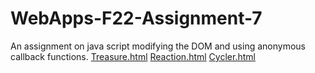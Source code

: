 # WebApps-F22-Assignment-7
An assignment on java script modifying the DOM and using anonymous callback functions.
[Treasure.html](https://44-563-web-apps-f22.github.io/44563-webapps-assignment-7-Jagadeeshponnam/Treasure.html)
[Reaction.html](https://44-563-web-apps-f22.github.io/44563-webapps-assignment-7-Jagadeeshponnam/Reaction.html)
[Cycler.html](https://44-563-web-apps-f22.github.io/44563-webapps-assignment-7-Jagadeeshponnam/Cycler.html)
